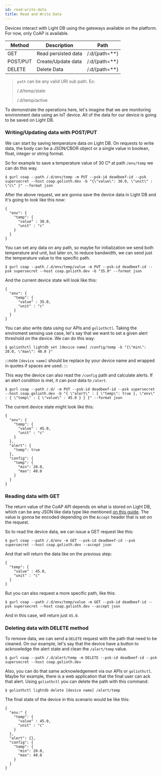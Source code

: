 ```yaml
---
id: read-write-data
title: Read and Write Data
---
```


Devices interact with Light DB using the gateways available on the platform. For now, only CoAP is available.

| Method   | Description         | Path            |
| -------- | ------------------- | --------------- |
| GET      | Read persisted data | /.d/{path=\*\*} |
| POST/PUT | Create/Update data  | /.d/{path=\*\*} |
| DELETE   | Delete Data         | /.d/{path=\*\*} |

> `path` can be any valid URI sub path. Ex:
>
> /.d/temp/state
>
> /.d/temp/active

To demonstrate the operations here, let's imagine that we are monitoring environment data using an IoT device. All of the data for our device is going to be saved on Light DB.

### Writing/Updating data with POST/PUT

We can start by saving temperature data on Light DB. On requests to write data, the body can be a JSON/CBOR object or a single value in boolean, float, integer or string format.

So for example to save a temperature value of 30 Cº at path `/env/temp` we can do this way.

```
$ gurl coap --path /.d/env/temp -m PUT --psk-id deadbeef-id --psk supersecret --host coap.golioth.dev -b "{\"value\": 30.0, \"unit\" : \"c\" }" --format json
```

After the above request, we are gonna save the device data in Light DB and it's going to look like this now:

```
{
  "env": {
    "temp": {
      "value" : 30.0,
      "unit" : "c"
    }
  }
}
```

You can set any data on any path, so maybe for initialization we send both temperature and unit, but later on, to reduce bandwidth, we can send just the temperature value to the specific path.

```
$ gurl coap --path /.d/env/temp/value -m PUT --psk-id deadbeef-id --psk supersecret --host coap.golioth.dev -b "35.0" --format json
```

And the current device state will look like this:

```
{
  "env": {
    "temp": {
      "value" : 35.0,
      "unit" : "c"
    }
  }
}
```

You can also write data using our APIs and `goliothctl`. Taking the enviroment sensing use case, let's say that we want to set a given alert threshold on the device. We can do this way:

```
$ goliothctl lightdb set [device name] /config/temp -b "{\"min\": 20.0, \"max\": 40.0 }"
```

:::note
`[device name]` should be replace by your device name and wrapped in quotes if spaces are used.
:::

This way the device can also read the `/config` path and calculate alerts. If an alert condition is met, it can post data to `/alert`.

```
$ gurl coap --path /.d/ -m PUT --psk-id deadbeef-id --psk supersecret --host coap.golioth.dev -b "{ \"alert\" : { \"temp\": true }, \"env\" : { \"temp\" : { \"value\" : 45.0 } } }" --format json
```

The current device state might look like this:

```
{
  "env": {
    "temp": {
      "value" : 45.0,
      "unit" : "c"
    }
  },
  "alert": {
    "temp": true
  },
  "config": {
    "temp": {
      "min": 20.0,
      "max": 40.0
    }
  }
}
```

### Reading data with GET

The return value of the CoAP API depends on what is stored on Light DB, which can be any JSON like data type like mentioned [on this guide](./structure-data). The value is gonna be encoded depending on the `Accept` header that is set on the request.

So to read the device data, we can issue a GET request like this:

```
$ gurl coap --path /.d/env -m GET --psk-id deadbeef-id --psk supersecret --host coap.golioth.dev --accept json
```

And that will return the data like on the previous step:

```
{
  "temp": {
    "value" : 45.0,
    "unit" : "c"
  }
}
```

But you can also request a more specific path, like this:

```
$ gurl coap --path /.d/env/temp/value -m GET --psk-id deadbeef-id --psk supersecret --host coap.golioth.dev --accept json
```

And in this case, will return just `45.0`.

### Deleting data with DELETE method

To remove data, we can send a `DELETE` request with the path that need to be cleaned. On our example, let's say that the device have a button to acknowledge the alert state and clean the `/alert/temp` value.

```
$ gurl coap --path /.d/alert/temp -m DELETE --psk-id deadbeef-id --psk supersecret --host coap.golioth.dev
```

Also, you can do that same acknowledgement via our APIs or `goliothctl`. Maybe for example, there is a web application that the final user can ack that alert. Using `goliothctl` you can delete the path with this command:

```
$ goliothctl lightdb delete [device name] /alert/temp
```

The final state of the device in this scenario would be like this:

```
{
  "env:" {
    "temp": {
      "value" : 45.0,
      "unit" : "c"
    }
  },
  "alert": {},
  "config": {
    "temp": {
      "min": 20.0,
      "max": 40.0
    }
  }
}
```
